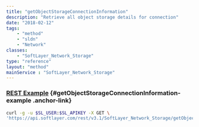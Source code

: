 ```yaml
---
title: "getObjectStorageConnectionInformation"
description: "Retrieve all object storage details for connection"
date: "2018-02-12"
tags:
    - "method"
    - "sldn"
    - "Network"
classes:
    - "SoftLayer_Network_Storage"
type: "reference"
layout: "method"
mainService : "SoftLayer_Network_Storage"
---
```


### [REST Example](#getObjectStorageConnectionInformation-example) <a href="/article/rest/"><i class="fas fa-question"></i></a> {#getObjectStorageConnectionInformation-example .anchor-link} 
```bash
curl -g -u $SL_USER:$SL_APIKEY -X GET \
'https://api.softlayer.com/rest/v3.1/SoftLayer_Network_Storage/getObjectStorageConnectionInformation'
```

